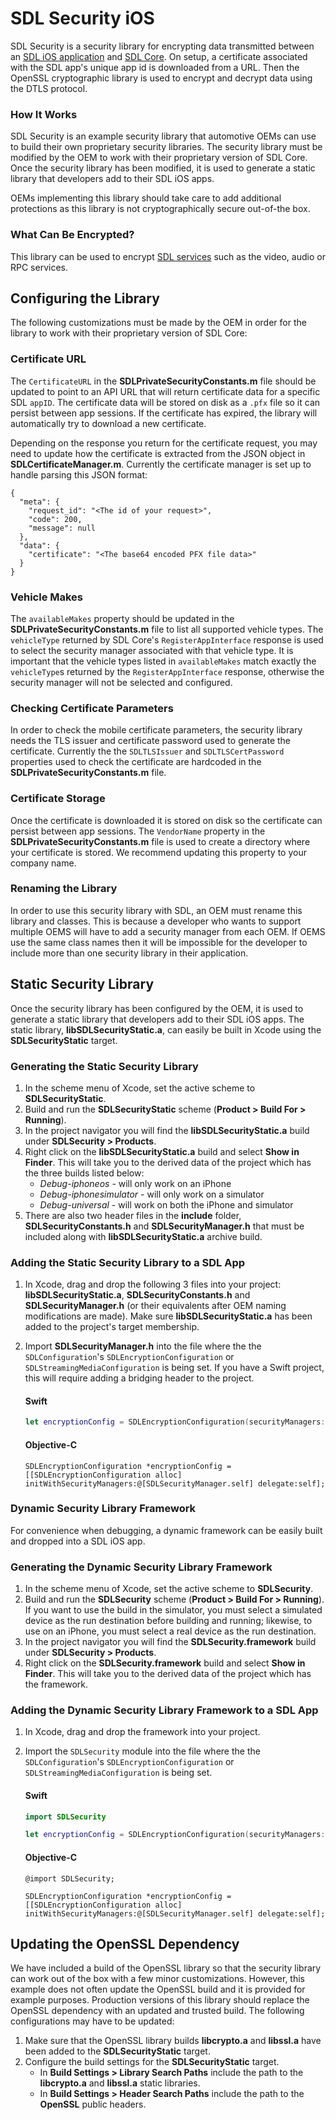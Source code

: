 # SDL Security iOS
SDL Security is a security library for encrypting data transmitted between an [SDL iOS application](https://github.com/smartdevicelink/sdl_ios) and [SDL Core](https://github.com/smartdevicelink/sdl_core). On setup, a certificate associated with the SDL app's unique app id is downloaded from a URL. Then the OpenSSL cryptographic library is used to encrypt and decrypt data using the DTLS protocol.

### How It Works
SDL Security is an example security library that automotive OEMs can use to build their own proprietary security libraries. The security library must be modified by the OEM to work with their proprietary version of SDL Core. Once the security library has been modified, it is used to generate a static library that developers add to their SDL iOS apps.

OEMs implementing this library should take care to add additional protections as this library is not cryptographically secure out-of-the box.

### What Can Be Encrypted?
This library can be used to encrypt [SDL services](https://github.com/smartdevicelink/protocol_spec#5-services) such as the video, audio or RPC services.

## Configuring the Library
The following customizations must be made by the OEM in order for the library to work with their proprietary version of SDL Core:

### Certificate URL
The `CertificateURL` in the **SDLPrivateSecurityConstants.m** file should be updated to point to an API URL that will return certificate data for a specific SDL `appID`. The certificate data will be stored on disk as a `.pfx` file so it can persist between app sessions. If the certificate has expired, the library will automatically try to download a new certificate. 

Depending on the response you return for the certificate request, you may need to update how the certificate is extracted from the JSON object in **SDLCertificateManager.m**. Currently the certificate manager is set up to handle parsing this JSON format:
```
{
  "meta": {
    "request_id": "<The id of your request>",
    "code": 200,
    "message": null
  },
  "data": {
    "certificate": "<The base64 encoded PFX file data>"
  }
}
```

### Vehicle Makes
The `availableMakes` property should be updated in the **SDLPrivateSecurityConstants.m** file to list all supported vehicle types. The `vehicleType` returned by SDL Core's `RegisterAppInterface` response is used to select the security manager associated with that vehicle type. It is important that the vehicle types listed in `availableMakes` match exactly the `vehicleType`s returned by the `RegisterAppInterface` response, otherwise the security manager will not be selected and configured. 

### Checking Certificate Parameters
In order to check the mobile certificate parameters, the security library needs the TLS issuer and certificate password used to generate the certificate. Currently the the `SDLTLSIssuer` and `SDLTLSCertPassword` properties used to check the certificate are hardcoded in the **SDLPrivateSecurityConstants.m** file. 

### Certificate Storage
Once the certificate is downloaded it is stored on disk so the certificate can persist between app sessions. The `VendorName` property in the **SDLPrivateSecurityConstants.m** file is used to create a directory where your certificate is stored. We recommend updating this property to your company name. 

### Renaming the Library
In order to use this security library with SDL, an OEM must rename this library and classes. This is because a developer who wants to support multiple OEMS will have to add a security manager from each OEM. If OEMS use the same class names then it will be impossible for the developer to include more than one security library in their application.

## Static Security Library
Once the security library has been configured by the OEM, it is used to generate a static library that developers add to their SDL iOS apps. The static library, **libSDLSecurityStatic.a**, can easily be built in Xcode using the **SDLSecurityStatic** target. 

### Generating the Static Security Library
1. In the scheme menu of Xcode, set the active scheme to **SDLSecurityStatic**.
1. Build and run the **SDLSecurityStatic** scheme (**Product > Build For > Running**). 
1. In the project navigator you will find the **libSDLSecurityStatic.a** build under **SDLSecurity > Products**.
1. Right click on the **libSDLSecurityStatic.a** build and select **Show in Finder**. This will take you to the derived data of the project which has the three builds listed below:
    * *Debug-iphoneos* - will only work on an iPhone 
    * *Debug-iphonesimulator* - will only work on a simulator
    * *Debug-universal* - will work on both the iPhone and simulator
1. There are also two header files in the **include** folder, **SDLSecurityConstants.h** and **SDLSecurityManager.h** that must be included along with **libSDLSecurityStatic.a** archive build.
    
### Adding the Static Security Library to a SDL App
1. In Xcode, drag and drop the following 3 files into your project: **libSDLSecurityStatic.a**, **SDLSecurityConstants.h** and **SDLSecurityManager.h** (or their equivalents after OEM naming modifications are made). Make sure **libSDLSecurityStatic.a** has been added to the project's target membership.  
1. Import **SDLSecurityManager.h** into the file where the the `SDLConfiguration`'s `SDLEncryptionConfiguration` or `SDLStreamingMediaConfiguration` is being set. If you have a Swift project, this will require adding a bridging header to the project.

    #### Swift
    ```swift
    let encryptionConfig = SDLEncryptionConfiguration(securityManagers: [SDLSecurityManager.self]], delegate: self)
    ```

    #### Objective-C
    ```objc
    SDLEncryptionConfiguration *encryptionConfig = [[SDLEncryptionConfiguration alloc] initWithSecurityManagers:@[SDLSecurityManager.self] delegate:self];
    ```

### Dynamic Security Library Framework
For convenience when debugging, a dynamic framework can be easily built and dropped into a SDL iOS app.

### Generating the Dynamic Security Library Framework
1. In the scheme menu of Xcode, set the active scheme to **SDLSecurity**.
1. Build and run the **SDLSecurity** scheme (**Product > Build For > Running**). If you want to use the build in the simulator, you must select a simulated device as the run destination before building and running; likewise, to use on an iPhone, you must select a real device as the run destination.
1. In the project navigator you will find the **SDLSecurity.framework** build under **SDLSecurity > Products**.
1. Right click on the **SDLSecurity.framework** build and select **Show in Finder**. This will take you to the derived data of the project which has the framework.

### Adding the Dynamic Security Library Framework to a SDL App
1. In Xcode, drag and drop the framework into your project.   
1. Import the `SDLSecurity` module into the file where the the `SDLConfiguration`'s `SDLEncryptionConfiguration` or `SDLStreamingMediaConfiguration` is being set.

    #### Swift
    ```swift
    import SDLSecurity

    let encryptionConfig = SDLEncryptionConfiguration(securityManagers: [SDLSecurityManager.self]], delegate: self)
    ```

    #### Objective-C
    ```objc
    @import SDLSecurity;

    SDLEncryptionConfiguration *encryptionConfig = [[SDLEncryptionConfiguration alloc] initWithSecurityManagers:@[SDLSecurityManager.self] delegate:self];
    ```

## Updating the OpenSSL Dependency
We have included a build of the OpenSSL library so that the security library can work out of the box with a few minor customizations. However, this example does not often update the OpenSSL build and it is provided for example purposes. Production versions of this library should replace the OpenSSL dependency with an updated and trusted build. The following configurations may have to be updated:

1. Make sure that the OpenSSL library builds **libcrypto.a** and **libssl.a** have been added to the **SDLSecurityStatic** target.
1. Configure the build settings for the **SDLSecurityStatic** target.
    * In **Build Settings > Library Search Paths** include the path to the **libcrypto.a** and **libssl.a** static libraries.
    * In **Build Settings > Header Search Paths** include the path to the **OpenSSL** public headers.
